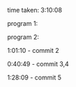 time taken: 3:10:08

program 1:


program 2:

1:01:10 - commit 2

0:40:49 - commit 3,4

1:28:09 - commit 5